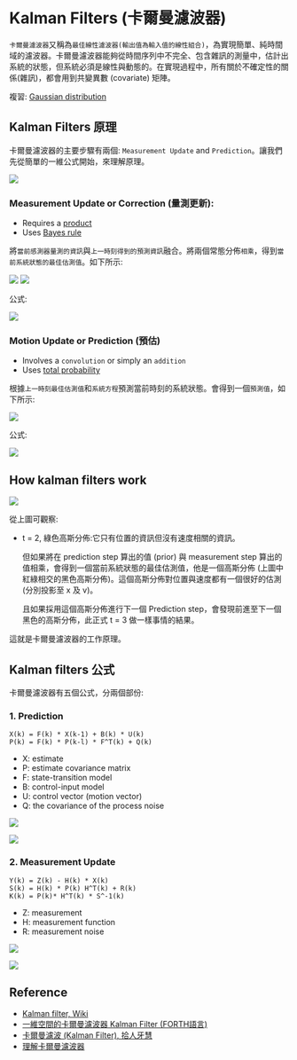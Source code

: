 # Kalman Filters (卡爾曼濾波器)

`卡爾曼濾波器`又稱為`最佳線性濾波器(輸出值為輸入值的線性組合)`，為實現簡單、純時間域的濾波器。卡爾曼濾波器能夠從時間序列中不完全、包含雜訊的測量中，估計出系統的狀態，但系統必須是線性與動態的。在實現過程中，所有關於不確定性的關係(雜訊)，都會用到共變異數 (covariate) 矩陣。

複習: [Gaussian distribution](https://github.com/kaka-lin/autonomous-driving-notes/tree/master/Kalman%20Filters/Gaussian)

## Kalman Filters 原理

卡爾曼濾波器的主要步驟有兩個: `Measurement Update` and `Prediction`。讓我們先從簡單的一維公式開始，來理解原理。

![](images/kalman.png)

### Measurement Update or Correction (量測更新):

- Requires a [product](https://classroom.udacity.com/courses/cs373/lessons/48739381/concepts/487235990923#)
- Uses [Bayes rule](https://classroom.udacity.com/courses/cs373/lessons/48739381/concepts/487221690923#)

將`當前感測器量測的資訊`與`上一時刻得到的預測資訊`融合。將兩個常態分佈`相乘`，得到`當前系統狀態的最佳估測值`。如下所示:

![](images/measurement_update_1.png)
![](images/measurement_update_3.png)

公式:

![](images/measuremen_update_formula.png)

### Motion Update or Prediction (預估)

- Involves a `convolution` or simply an `addition`
- Uses [total probability](https://classroom.udacity.com/courses/cs373/lessons/48739381/concepts/486736290923#)


根據`上一時刻最佳估測值`和`系統方程`預測當前時刻的系統狀態。會得到一個`預測值`，如下所示:

![](images/prediction_1.png)

公式:

![](images/prediction_formula.png)


## How kalman filters work

![](images/kalman_work_2.png)

從上圖可觀察:

- t = 2, 綠色高斯分佈:它只有位置的資訊但沒有速度相關的資訊。

    但如果將在 prediction step 算出的值 (prior) 與 measurement step 算出的值相乘，會得到一個當前系統狀態的最佳估測值，他是一個高斯分佈 (上圖中紅綠相交的黑色高斯分佈)。這個高斯分佈對位置與速度都有一個很好的估測 (分別投影至 x 及 v)。

    且如果採用這個高斯分佈進行下一個 Prediction step，會發現前進至下一個黑色的高斯分佈，此正式 t = 3 做一樣事情的結果。

這就是卡爾曼濾波器的工作原理。

## Kalman filters 公式

卡爾曼濾波器有五個公式，分兩個部份:

### 1. Prediction

```
X(k) = F(k) * X(k-1) + B(k) * U(k)
P(k) = F(k) * P(k-l) * F^T(k) + Q(k)
```
- X: estimate
- P: estimate covariance matrix
- F: state-transition model
- B: control-input model
- U: control vector (motion vector)
- Q: the covariance of the process noise

![](images/kalman_formula_prediction.png)

![](images/kalman_formula_prediction_2.png)

### 2. Measurement Update

```
Y(k) = Z(k) - H(k) * X(k)
S(k) = H(k) * P(k) H^T(k) + R(k)
K(k) = P(k)* H^T(k) * S^-1(k)
```

- Z: measurement
- H: measurement function
- R: measurement noise

![](images/kalman_formula_measurement.png)

![](images/kalman_formula_measurement_2.png)


## Reference

- [Kalman filter, Wiki](https://en.wikipedia.org/wiki/Kalman_filter)
- [一維空間的卡爾曼濾波器 Kalman Filter (FORTH語言)](https://ohiyooo2.pixnet.net/blog/post/405342657)
- [卡爾曼濾波 (Kalman Filter), 拾人牙慧](https://silverwind1982.pixnet.net/blog/post/167680859)
- [理解卡爾曼濾波器](https://www.itread01.com/content/1541553003.html)
